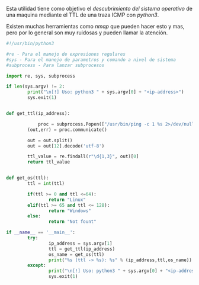 Esta utilidad tiene como objetivo el *descubrimiento del sistema operativo* de una maquina mediante el TTL de una traza ICMP con *python3*.

Existen muchas herramientas como *nmap* que pueden hacer esto y mas, pero por lo general son muy ruidosas y pueden llamar la atención.

``` python
#!/usr/bin/python3

#re - Para el manejo de expresiones regulares
#sys - Para el manejo de parametros y comando a nivel de sistema
#subprocess - Para lanzar subprocesos

import re, sys, subprocess

if len(sys.argv) != 2:
        print("\n[!] Uso: python3 " + sys.argv[0] + "<ip-address>")
        sys.exit(1)


def get_ttl(ip_address):

	        proc = subprocess.Popen(["/usr/bin/ping -c 1 %s 2>/dev/null" % ip_address, ""], stdout=subprocess.PIPE, shell=True)
        (out,err) = proc.communicate()

        out = out.split()
        out = out[12].decode('utf-8')

        ttl_value = re.findall(r"\d{1,3}", out)[0]
        return ttl_value


def get_os(ttl):
        ttl = int(ttl)

        if(ttl >= 0 and ttl <=64):
                return "Linux"
        elif(ttl >= 65 and ttl <= 128):
                return "Windows"
        else:
                return "Not fount"

if __name__ == '__main__':
        try:
                ip_address = sys.argv[1]
                ttl = get_ttl(ip_address)
                os_name = get_os(ttl)
                print("%s (ttl -> %s): %s" % (ip_address,ttl,os_name))
        except:
                print("\n[!] Uso: python3 " + sys.argv[0] + "<ip-address> ")
                sys.exit(1)
```

